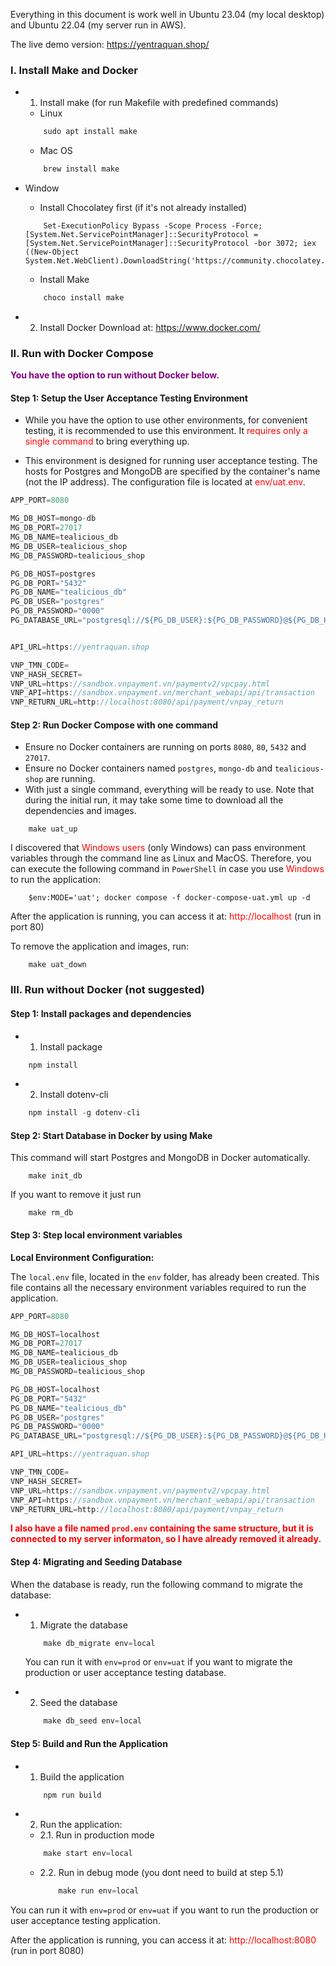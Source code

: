 Everything in this document is work well in Ubuntu 23.04 (my local desktop) and Ubuntu 22.04 (my server run in AWS).

The live demo version: https://yentraquan.shop/

### I. Install Make and Docker

-   1. Install make (for run Makefile with predefined commands)

    -   Linux

    ```js
        sudo apt install make
    ```

    -   Mac OS

    ```js
        brew install make
    ```

-   Window

    -   Install Chocolatey first (if it's not already installed)

    ```
        Set-ExecutionPolicy Bypass -Scope Process -Force; [System.Net.ServicePointManager]::SecurityProtocol = [System.Net.ServicePointManager]::SecurityProtocol -bor 3072; iex ((New-Object System.Net.WebClient).DownloadString('https://community.chocolatey.org/install.ps1'))
    ```

    -   Install Make

    ```js
        choco install make
    ```

-   2. Install Docker
       Download at: https://www.docker.com/

### II. Run with Docker Compose

<b style="color:purple">You have the option to run without Docker below.</b>

#### Step 1: Setup the User Acceptance Testing Environment

-   While you have the option to use other environments, for convenient testing, it is recommended to use this environment. It <a style="color:red">requires only a single command</a> to bring everything up.

-   This environment is designed for running user acceptance testing. The hosts for Postgres and MongoDB are specified by the container's name (not the IP address). The configuration file is located at <a style="color:red">env/uat.env</a>.

```js
APP_PORT=8080

MG_DB_HOST=mongo-db
MG_DB_PORT=27017
MG_DB_NAME=tealicious_db
MG_DB_USER=tealicious_shop
MG_DB_PASSWORD=tealicious_shop

PG_DB_HOST=postgres
PG_DB_PORT="5432"
PG_DB_NAME="tealicious_db"
PG_DB_USER="postgres"
PG_DB_PASSWORD="0000"
PG_DATABASE_URL="postgresql://${PG_DB_USER}:${PG_DB_PASSWORD}@${PG_DB_HOST}:${PG_DB_PORT}/${PG_DB_NAME}?schema=public"


API_URL=https://yentraquan.shop

VNP_TMN_CODE=
VNP_HASH_SECRET=
VNP_URL=https://sandbox.vnpayment.vn/paymentv2/vpcpay.html
VNP_API=https://sandbox.vnpayment.vn/merchant_webapi/api/transaction
VNP_RETURN_URL=http://localhost:8080/api/payment/vnpay_return
```

#### Step 2: Run Docker Compose with one command

-   Ensure no Docker containers are running on ports `8080`, `80`, `5432` and `27017`.
-   Ensure no Docker containers named `postgres`, `mongo-db` and `tealicious-shop` are running.
-   With just a single command, everything will be ready to use. Note that during the initial run, it may take some time to download all the dependencies and images.

```
    make uat_up
```

I discovered that <a style="color:red">Windows users</a> (only Windows) can pass environment variables through the command line as Linux and MacOS. Therefore, you can execute the following command in `PowerShell` in case you use <a style="color:red">Windows</a> to run the application:

```
    $env:MODE='uat'; docker compose -f docker-compose-uat.yml up -d
```

After the application is running, you can access it at: <a style="color:red">http://localhost</a> (run in port 80)

To remove the application and images, run:

```
    make uat_down
```

### III. Run without Docker (not suggested)

#### Step 1: Install packages and dependencies

-   1. Install package

```js
    npm install
```

-   2. Install dotenv-cli

```js
    npm install -g dotenv-cli
```

#### Step 2: Start Database in Docker by using Make

This command will start Postgres and MongoDB in Docker automatically.

```
    make init_db
```

If you want to remove it just run

```
    make rm_db
```

#### Step 3: Step local environment variables

**Local Environment Configuration:**

The `local.env` file, located in the `env` folder, has already been created. This file contains all the necessary environment variables required to run the application.

```js
APP_PORT=8080

MG_DB_HOST=localhost
MG_DB_PORT=27017
MG_DB_NAME=tealicious_db
MG_DB_USER=tealicious_shop
MG_DB_PASSWORD=tealicious_shop

PG_DB_HOST=localhost
PG_DB_PORT="5432"
PG_DB_NAME="tealicious_db"
PG_DB_USER="postgres"
PG_DB_PASSWORD="0000"
PG_DATABASE_URL="postgresql://${PG_DB_USER}:${PG_DB_PASSWORD}@${PG_DB_HOST}:${PG_DB_PORT}/${PG_DB_NAME}?schema=public"

API_URL=https://yentraquan.shop

VNP_TMN_CODE=
VNP_HASH_SECRET=
VNP_URL=https://sandbox.vnpayment.vn/paymentv2/vpcpay.html
VNP_API=https://sandbox.vnpayment.vn/merchant_webapi/api/transaction
VNP_RETURN_URL=http://localhost:8080/api/payment/vnpay_return
```

**<b style="color:red">I also have a file named `prod.env` containing the same structure, but it is connected to my server informaton, so I have already removed it already.</b>**

#### Step 4: Migrating and Seeding Database

When the database is ready, run the following command to migrate the database:

-   1. Migrate the database

    ```js
        make db_migrate env=local
    ```

    You can run it with `env=prod` or `env=uat` if you want to migrate the production or user acceptance testing database.

-   2. Seed the database
    ```js
        make db_seed env=local
    ```

#### Step 5: Build and Run the Application

-   1. Build the application
    ```js
        npm run build
    ```
-   2.  Run the application:

    -   2.1. Run in production mode

    ```js
        make start env=local
    ```

    -   2.2. Run in debug mode (you dont need to build at step 5.1)
        ```js
            make run env=local
        ```

You can run it with `env=prod` or `env=uat` if you want to run the production or user acceptance testing application.

After the application is running, you can access it at: <a style="color:red">http://localhost:8080</a> (run in port 8080)
